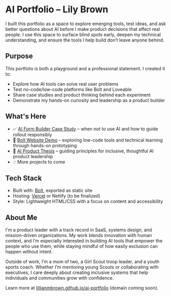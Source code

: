 # AI Portfolio – Lily Brown

I built this portfolio as a space to explore emerging tools, test ideas, and ask better questions about AI before I make product decisions that affect real people. I use this space to surface blind spots early, deepen my technical understanding, and ensure the tools I help build don’t leave anyone behind.

## Purpose

This portfolio is both a playground and a professional statement. I created it to:
- Explore how AI tools can solve real user problems
- Test no-code/low-code platforms like Bolt and Loveable
- Share case studies and product thinking behind each experiment
- Demonstrate my hands-on curiosity and leadership as a product builder

## What's Here

- ✅ [AI Form Builder Case Study](./form-builder-case-study/README.md) – when not to use AI and how to guide rollout responsibly 
- 🧪 [Bolt Website Demo](./bolt-website-demo/README.md) – exploring low-code tools and technical learning through hands-on prototyping
- 🧠 [AI Product Thesis](./ai-thesis/README.md) – guiding principles for inclusive, thoughtful AI product leadership
- 💡 More projects to come

## Tech Stack

- Built with: [Bolt](https://www.bolt.fun), exported as static site
- Hosting: [Vercel](https://vercel.com) or Netlify (to be finalized)
- Style: Lightweight HTML/CSS with a focus on content and accessibility

## About Me

I'm a product leader with a track record in SaaS, systems design, and mission-driven organizations. My work blends innovation with human context, and I’m especially interested in building AI tools that empower the people who use them, while staying mindful of how easily exclusion can happen without intent.

Outside of work, I’m a mom of two, a Girl Scout troop leader, and a youth sports coach. Whether I’m mentoring young Scouts or collaborating with executives, I care deeply about creating inclusive systems that help individuals and communities grow with confidence.


Learn more at [lillianmbrown.github.io/ai-portfolio](https://lillianmbrown.github.io/ai-portfolio) (domain coming soon).
